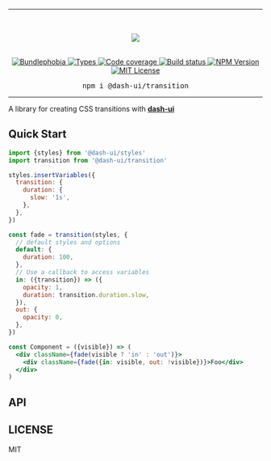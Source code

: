 <hr>
<div align="center">
  <br/>
  <br/>
  <img src='https://github.com/dash-ui/styles/raw/master/assets/logo.png'/>
  <br/>
  <br/>
</div>

<p align="center">
  <a href="https://bundlephobia.com/result?p=@dash-ui/transition">
    <img alt="Bundlephobia" src="https://img.shields.io/bundlephobia/minzip/@dash-ui/transition?style=for-the-badge&labelColor=24292e">
  </a>
  <a aria-label="Types" href="https://www.npmjs.com/package/@dash-ui/transition">
    <img alt="Types" src="https://img.shields.io/npm/types/@dash-ui/transition?style=for-the-badge&labelColor=24292e">
  </a>
  <a aria-label="Code coverage report" href="https://codecov.io/gh/dash-ui/transition">
    <img alt="Code coverage" src="https://img.shields.io/codecov/c/gh/dash-ui/transition?style=for-the-badge&labelColor=24292e">
  </a>
  <a aria-label="Build status" href="https://travis-ci.com/dash-ui/transition">
    <img alt="Build status" src="https://img.shields.io/travis/com/dash-ui/transition?style=for-the-badge&labelColor=24292e">
  </a>
  <a aria-label="NPM version" href="https://www.npmjs.com/package/@dash-ui/transition">
    <img alt="NPM Version" src="https://img.shields.io/npm/v/@dash-ui/transition?style=for-the-badge&labelColor=24292e">
  </a>
  <a aria-label="License" href="https://jaredlunde.mit-license.org/">
    <img alt="MIT License" src="https://img.shields.io/npm/l/@dash-ui/transition?style=for-the-badge&labelColor=24292e">
  </a>
</p>

<pre align="center">npm i @dash-ui/transition</pre>
<hr>

A library for creating CSS transitions with [**dash-ui**](https://github.com/dash-ui/styles)

## Quick Start

```jsx harmony
import {styles} from '@dash-ui/styles'
import transition from '@dash-ui/transition'

styles.insertVariables({
  transition: {
    duration: {
      slow: '1s',
    },
  },
})

const fade = transition(styles, {
  // default styles and options
  default: {
    duration: 100,
  },
  // Use a callback to access variables
  in: ({transition}) => ({
    opacity: 1,
    duration: transition.duration.slow,
  }),
  out: {
    opacity: 0,
  },
})

const Component = ({visible}) => (
  <div className={fade(visible ? 'in' : 'out')}>
    <div className={fade({in: visible, out: !visible})}>Foo</div>
  </div>
)
```

## API

## LICENSE

MIT
